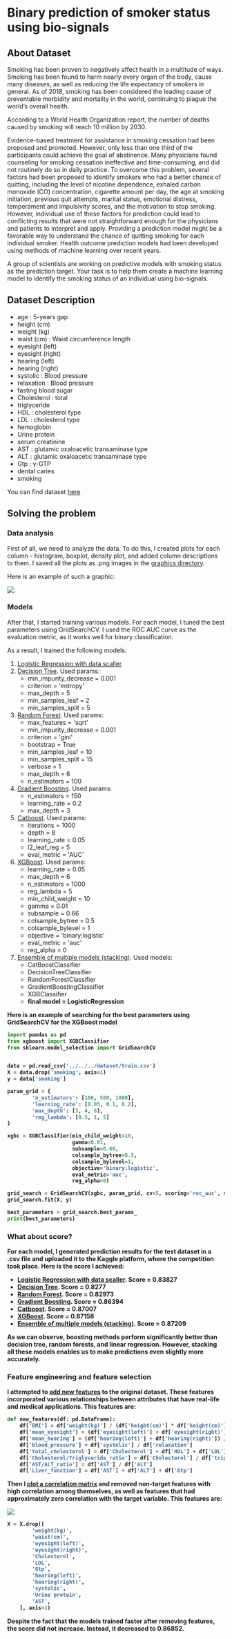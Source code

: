 <h1>Binary prediction of smoker status using bio-signals</h1>

<h2>About Dataset</h2>

<p>Smoking has been proven to negatively affect health in a multitude of ways. Smoking has been found to harm nearly every organ of the body, cause many diseases, as well as reducing the life expectancy of smokers in general. As of 2018, smoking has been considered the leading cause of preventable morbidity and mortality in the world, continuing to plague the world’s overall health.</p>

<p>According to a World Health Organization report, the number of deaths caused by smoking will reach 10 million by 2030.</p>

<p>Evidence-based treatment for assistance in smoking cessation had been proposed and promoted. However, only less than one third of the participants could achieve the goal of abstinence. Many physicians found counseling for smoking cessation ineffective and time-consuming, and did not routinely do so in daily practice. To overcome this problem, several factors had been proposed to identify smokers who had a better chance of quitting, including the level of nicotine dependence, exhaled carbon monoxide (CO) concentration, cigarette amount per day, the age at smoking initiation, previous quit attempts, marital status, emotional distress, temperament and impulsivity scores, and the motivation to stop smoking. However, individual use of these factors for prediction could lead to conflicting results that were not straightforward enough for the physicians and patients to interpret and apply. Providing a prediction model might be a favorable way to understand the chance of quitting smoking for each individual smoker. Health outcome prediction models had been developed using methods of machine learning over recent years.</p>

<p>A group of scientists are working on predictive models with smoking status as the prediction target. Your task is to help them create a machine learning model to identify the smoking status of an individual using bio-signals.</p>

<h2>Dataset Description</h2>
<ul>
    <li>age : 5-years gap</li>
    <li>height (cm)</li>
    <li>weight (kg)</li>
    <li>waist (cm) : Waist circumference length</li>
    <li>eyesight (left)</li>
    <li>eyesight (right)</li>
    <li>hearing (left)</li>
    <li>hearing (right)</li>
    <li>systolic : Blood pressure</li>
    <li>relaxation : Blood pressure</li>
    <li>fasting blood sugar</li>
    <li>Cholesterol : total</li>
    <li>triglyceride</li>
    <li>HDL : cholesterol type</li>
    <li>LDL : cholesterol type</li>
    <li>hemoglobin</li>
    <li>Urine protein</li>
    <li>serum creatinine</li>
    <li>AST : glutamic oxaloacetic transaminase type</li>
    <li>ALT : glutamic oxaloacetic transaminase type</li>
    <li>Gtp : γ-GTP</li>
    <li>dental caries</li>
    <li>smoking</li>
</ul>

<p>You can find dataset <a href="/dataset">here</a></p>

<h2>Solving the problem</h2>

<h3>Data analysis</h3>
<p>First of all, we need to analyze the data. To do this, I created plots for each column - histogram, boxplot, density plot, and added column descriptions to them. I saved all the plots as .png images in the <a href="/data_analysis/graphics">graphics directory</a>.</p>

<p>Here is an example of such a graphic:</p>
<img src="/data_analysis/graphics/weight(kg).png">

<h3>Models</h3>
<p>After that, I started training various models. For each model, I tuned the best parameters using GridSearchCV. I used the ROC AUC curve as the evaluation metric, as it works well for binary classification.</p>

<p>As a result, I trained the following models:</p>
<ol>
  <li><a href="models/Log_regression">Logistic Regression with data scaller</a></li>
  <li><a href="models/Decision_tree">Decision Tree</a>. Used params:
    <ul>
  <li>min_impurity_decrease = 0.001</li>
  <li>criterion = 'entropy'</li>
  <li>max_depth = 5</li>
  <li>min_samples_leaf = 2</li>
  <li>min_samples_split = 5</li>
</ul>
  </li>
  <li><a href="/models/Random_forest">Random Forest</a>. Used params:
      <ul>
  <li>max_features = 'sqrt'</li>
  <li>min_impurity_decrease = 0.001</li>
  <li>criterion = 'gini'</li>
  <li>bootstrap = True</li>
  <li>min_samples_leaf = 10</li>
  <li>min_samples_split = 15</li>
  <li>verbose = 1</li>
  <li>max_depth = 6</li>
  <li>n_estimators = 100</li>
</ul>

  </li>
  <li><a href="models/Gradient_boosting">Gradient Boosting</a>. Used params:
      <ul>
          <li>n_estimators = 150</li>
          <li>learning_rate = 0.2</li>
          <li>max_depth = 3</li>
      </ul>
  </li>
  <li><a href="models/Catboost">Catboost</a>. Used params:
      <ul>
  <li>iterations = 1000</li>
  <li>depth = 8</li>
  <li>learning_rate = 0.05</li>
  <li>l2_leaf_reg = 5</li>
  <li>eval_metric = 'AUC'</li>
</ul>
  </li>
  <li><a href="">XGBoost</a>. Used params:
      <ul>
  <li>learning_rate = 0.05</li>
  <li>max_depth = 6</li>
  <li>n_estimators = 1000</li>
  <li>reg_lambda = 5</li>
  <li>min_child_weight = 10</li>
  <li>gamma = 0.01</li>
  <li>subsample = 0.66</li>
  <li>colsample_bytree = 0.5</li>
  <li>colsample_bylevel = 1</li>
  <li>objective = 'binary:logistic'</li>
  <li>eval_metric = 'auc'</li>
  <li>reg_alpha = 0</li>
</ul>
  </li>
  <li><a href="models/Ensambles">Ensemble of multiple models (stacking)</a>. Used models:
      <ul>
          <li>CatBoostClassifier</li>
          <li>DecisionTreeClassifier</li>
          <li>RandomForestClassifier</li>
          <li>GradientBoostingClassifier</li>
          <li>XGBClassifier</li>
          <li><b>final model = LogisticRegression<b></li>
      </ul>
  </li>
</ol>

<p>Here is an example of searching for the best parameters using GridSearchCV for the XGBoost model</p>

```python
import pandas as pd
from xgboost import XGBClassifier
from sklearn.model_selection import GridSearchCV


data = pd.read_csv('../../../dataset/train.csv')
X = data.drop('smoking', axis=1)
y = data['smoking']

param_grid = {
        'n_estimators': [100, 500, 1000],
        'learning_rate': [0.05, 0.1, 0.2],
        'max_depth': [3, 4, 6],
        'reg_lambda': [0.5, 1, 5]
}

xgbc = XGBClassifier(min_child_weight=10,
                     gamma=0.01,
                     subsample=0.66,
                     colsample_bytree=0.5,
                     colsample_bylevel=1,
                     objective='binary:logistic',
                     eval_metric='auc', 
                     reg_alpha=0)

grid_search = GridSearchCV(xgbc, param_grid, cv=5, scoring='roc_auc', verbose=2)
grid_search.fit(X, y)

best_parameters = grid_search.best_params_
print(best_parameters)
```

<h3>What about score?</h3>

<p>For each model, I generated prediction results for the test dataset in a .csv file and uploaded it to the Kaggle platform, where the competition took place. Here is the score I achieved:</p>
<ul>
  <li><a href="models/Log_regression">Logistic Regression with data scaller</a>. Score = 0.83827</li>
  <li><a href="models/Decision_tree">Decision Tree</a>. Score = 0.8277</li>
  <li><a href="/models/Random_forest">Random Forest</a>. Score = 0.82973</li>
  <li><a href="models/Gradient_boosting">Gradient Boosting</a>. Score = 0.86394</li>
  <li><a href="models/Catboost">Catboost</a>. Score = 0.87007</li>
  <li><a href="">XGBoost</a>. Score = 0.87158</li>
  <li><a href="models/Ensambles">Ensemble of multiple models (stacking)</a>. Score = 0.87209</li>
</ul>

<p>As we can observe, boosting methods perform significantly better than decision tree, random forests, and linear regression. However, stacking all these models enables us to make predictions even slightly more accurately.</p>

<h3>Feature engineering and feature selection</h3>
<p>I attempted to <a href="/feature_engineering_with_best_model/engineering">add new features</a> to the original dataset. These features incorporated various relationships between attributes that have real-life and medical applications. This features are:</p>

```python
def new_features(df: pd.DataFrame):
    df['BMI'] = df['weight(kg)'] / (df['height(cm)'] * df['height(cm)']) * 10000
    df['mean_eyesight'] = (df['eyesight(left)'] + df['eyesight(right)']) / 2
    df['mean_hearing'] = (df['hearing(left)'] + df['hearing(right)']) / 2
    df['blood_pressure'] = df['systolic'] / df['relaxation']
    df['total_cholesterol'] = df['Cholesterol'] + df['HDL'] + df['LDL']
    df['Cholesterol/Triglyceride_ratio'] = df['Cholesterol'] / df['triglyceride']
    df['AST/ALT_ratio'] = df['AST'] / df['ALT']
    df['Liver_function'] = df['AST'] + df['ALT'] + df['Gtp']
```

<p>Then I <a href="/feature_engineering_with_best_model/selection (Score 0.86852)">plot a correlation matrix</a> and removed non-target features with high correlation among themselves, as well as features that had approximately zero correlation with the target variable. This features are:</p>

<img src="/feature_engineering_with_best_model/selection (Score 0.86852)/correlation_without_digits.png">

```python
X = X.drop([
        'weight(kg)',
        'waist(cm)',
        'eyesight(left)',
        'eyesight(right)',
        'Cholesterol',
        'LDL',
        'Gtp',
        'hearing(left)',
        'hearing(right)',
        'systolic',
        'Urine protein',
        'AST',
    ], axis=1)
```

<p>Despite the fact that the models trained faster after removing features, the score did not increase. Instead, it decreased to 0.86852.</p>
